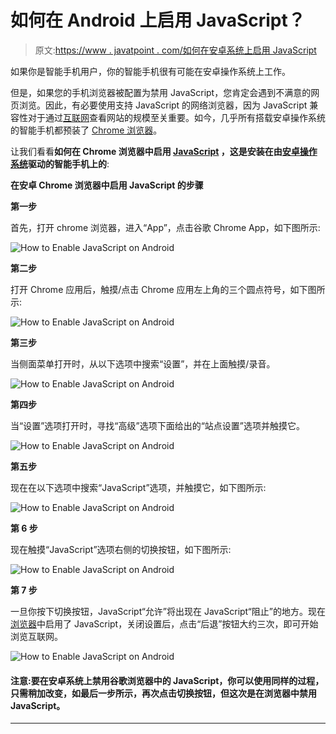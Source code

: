 # 如何在 Android 上启用 JavaScript？

> 原文:[https://www . javatpoint . com/如何在安卓系统上启用 JavaScript](https://www.javatpoint.com/how-to-enable-javascript-on-android)

如果你是智能手机用户，你的智能手机很有可能在安卓操作系统上工作。

但是，如果您的手机浏览器被配置为禁用 JavaScript，您肯定会遇到不满意的网页浏览。因此，有必要使用支持 JavaScript 的网络浏览器，因为 JavaScript 兼容性对于通过[互联网](https://www.javatpoint.com/internet)查看网站的规模至关重要。如今，几乎所有搭载安卓操作系统的智能手机都预装了 [Chrome 浏览器](https://www.javatpoint.com/google-chrome)。

让我们看看**如何在 Chrome 浏览器中启用 [JavaScript](https://www.javatpoint.com/javascript-tutorial) ，这是安装在由[安卓操作系统](https://www.javatpoint.com/android-tutorial)驱动的智能手机上的**:

**在安卓 Chrome 浏览器中启用 JavaScript 的步骤**

**第一步**

首先，打开 chrome 浏览器，进入“App”，点击谷歌 Chrome App，如下图所示:

![How to Enable JavaScript on Android](img/c9d854235e8a930a4a241b1decc83540.png)

**第二步**

打开 Chrome 应用后，触摸/点击 Chrome 应用左上角的三个圆点符号，如下图所示:

![How to Enable JavaScript on Android](img/ad76914f32161c00c97902fcd95fa0b9.png)

**第三步**

当侧面菜单打开时，从以下选项中搜索“设置”，并在上面触摸/录音。

![How to Enable JavaScript on Android](img/e1a669efba6eaa8ddbf2b1062fc68761.png)

**第四步**

当“设置”选项打开时，寻找“高级”选项下面给出的“站点设置”选项并触摸它。

![How to Enable JavaScript on Android](img/c470e8565aeb06289c62689bb142e5e2.png)

**第五步**

现在在以下选项中搜索“JavaScript”选项，并触摸它，如下图所示:

![How to Enable JavaScript on Android](img/fff560f6b38dd19cae4f8517c96dd8f1.png)

**第 6 步**

现在触摸“JavaScript”选项右侧的切换按钮，如下图所示:

![How to Enable JavaScript on Android](img/682a7ed8ef15715cb4f15b0f04cf0f58.png)

**第 7 步**

一旦你按下切换按钮，JavaScript“允许”将出现在 JavaScript“阻止”的地方。现在[浏览器](https://www.javatpoint.com/browsers)中启用了 JavaScript，关闭设置后，点击“后退”按钮大约三次，即可开始浏览互联网。

![How to Enable JavaScript on Android](img/ea886e4ce8425790dadf3242ea89379d.png)

#### 注意:要在安卓系统上禁用谷歌浏览器中的 JavaScript，你可以使用同样的过程，只需稍加改变，如最后一步所示，再次点击切换按钮，但这次是在浏览器中禁用 JavaScript。

* * *